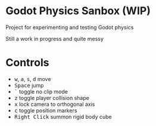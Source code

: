 # Godot Physics Sanbox (WIP)

Project for experimenting and testing Godot physics

Still a work in progress and quite messy

# Controls

* <kbd>w</kbd>, <kbd>a</kbd>, <kbd>s</kbd>, <kbd>d</kbd> move
* <kbd>Space</kbd> jump
* <kbd>`</kbd> toggle no clip mode
* <kbd>z</kbd> toggle player collision shape
* <kbd>x</kbd> lock camera to orthogonal axis
* <kbd>c</kbd> toggle position markers
* <kbd>Right Click</kbd> summon rigid body cube

